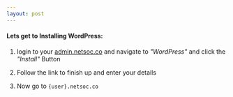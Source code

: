 ```yaml
---
layout: post
---
```

#### Lets get to Installing WordPress:
1. login to your [admin.netsoc.co] and navigate to *"WordPress"* and click the *"Install"* Button

2. Follow the link to finish up and enter your details

3. Now go to `{user}.netsoc.co`

[admin.netsoc.co]: https://admin.netsoc.co/
